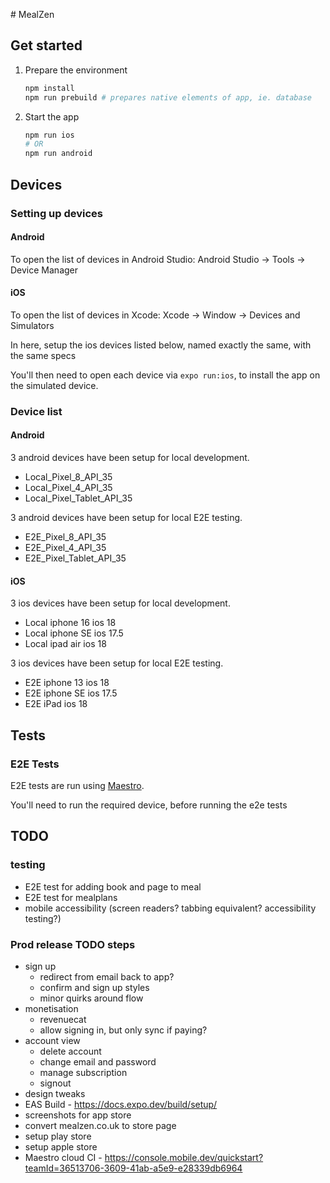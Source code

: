 # MealZen

## Get started

1. Prepare the environment

   ```bash
   npm install
   npm run prebuild # prepares native elements of app, ie. database
   ```

2. Start the app

   ```bash
   npm run ios
   # OR
   npm run android
   ```

## Devices

### Setting up devices

#### Android

To open the list of devices in Android Studio:
Android Studio -> Tools -> Device Manager

#### iOS

To open the list of devices in Xcode:
Xcode -> Window -> Devices and Simulators

In here, setup the ios devices listed below, named exactly the same, with the same specs

You'll then need to open each device via `expo run:ios`, to install the app on the simulated device.

### Device list

#### Android

3 android devices have been setup for local development.

- Local_Pixel_8_API_35
- Local_Pixel_4_API_35
- Local_Pixel_Tablet_API_35

3 android devices have been setup for local E2E testing.

- E2E_Pixel_8_API_35
- E2E_Pixel_4_API_35
- E2E_Pixel_Tablet_API_35

#### iOS

3 ios devices have been setup for local development.

- Local iphone 16 ios 18
- Local iphone SE ios 17.5
- Local ipad air ios 18

3 ios devices have been setup for local E2E testing.

- E2E iphone 13 ios 18
- E2E iphone SE ios 17.5
- E2E iPad ios 18

## Tests

### E2E Tests

E2E tests are run using [Maestro](https://maestro.mobile.dev/getting-started/installing-maestro).

You'll need to run the required device, before running the e2e tests

## TODO

### testing

- E2E test for adding book and page to meal
- E2E test for mealplans
- mobile accessibility (screen readers? tabbing equivalent? accessibility testing?)

### Prod release TODO steps

- sign up
  - redirect from email back to app?
  - confirm and sign up styles
  - minor quirks around flow
- monetisation
  - revenuecat
  - allow signing in, but only sync if paying?
- account view
  - delete account
  - change email and password
  - manage subscription
  - signout
- design tweaks
- EAS Build - https://docs.expo.dev/build/setup/
- screenshots for app store
- convert mealzen.co.uk to store page
- setup play store
- setup apple store
- Maestro cloud CI - https://console.mobile.dev/quickstart?teamId=36513706-3609-41ab-a5e9-e28339db6964

